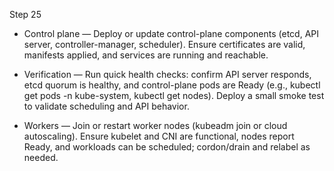 Step 25

- Control plane — Deploy or update control-plane components (etcd, API server, controller-manager, scheduler). Ensure certificates are valid, manifests applied, and services are running and reachable.

- Verification — Run quick health checks: confirm API server responds, etcd quorum is healthy, and control-plane pods are Ready (e.g., kubectl get pods -n kube-system, kubectl get nodes). Deploy a small smoke test to validate scheduling and API behavior.

- Workers — Join or restart worker nodes (kubeadm join or cloud autoscaling). Ensure kubelet and CNI are functional, nodes report Ready, and workloads can be scheduled; cordon/drain and relabel as needed.